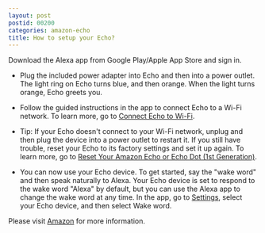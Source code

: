 ```yaml
---
layout: post
postid: 00200
categories: amazon-echo
title: How to setup your Echo?
---
```


Download the Alexa app from Google Play/Apple App Store and sign in.

- Plug the included power adapter into Echo and then into a power outlet. The light ring on Echo turns blue, and then orange. When the light turns orange, Echo greets you.

- Follow the guided instructions in the app to connect Echo to a Wi-Fi network. To learn more, go to [Connect Echo to Wi-Fi](https://www.amazon.com/gp/help/customer/display.html?nodeId=201549640).

- Tip: If your Echo doesn&#39;t connect to your Wi-Fi network, unplug and then plug the device into a power outlet to restart it. If you still have trouble, reset your Echo to its factory settings and set
it up again. To learn more, go to [Reset Your Amazon Echo or Echo Dot (1st Generation)](https://www.amazon.com/gp/help/customer/display.html?nodeId=201819000).

- You can now use your Echo device. To get started, say the &quot;wake word&quot; and then speak naturally to Alexa. Your Echo device is set to respond to the wake word &quot;Alexa&quot; by default, but you can use the Alexa app to change the wake word at any time. In the app, go to [Settings](https://alexa.amazon.com/spa/index.html#settings), select your Echo device, and then select Wake word.

Please visit [Amazon](https://www.amazon.com/gp/help/customer/display.html?nodeId=201601770) for more information.